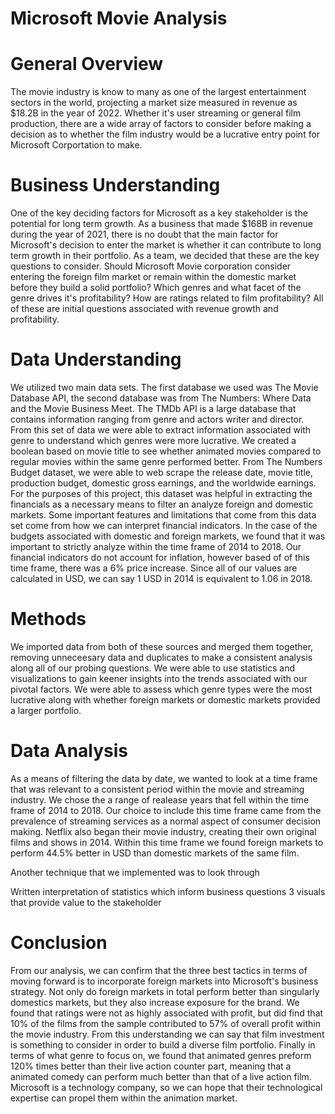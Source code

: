 

# Microsoft Movie Analysis


# General Overview
The movie industry is know to many as one of the largest entertainment sectors in the world, projecting a market size measured in revenue as $18.2B in the year of 2022. Whether it's user streaming or general film production, there are a wide array of factors to consider before making a decision as to whether the film industry would be a lucrative entry point for Microsoft Corportation to make. 


# Business Understanding
One of the key deciding factors for Microsoft as a key stakeholder is the potential for long term growth. As a business that made $168B in revenue during the year of 2021, there is no doubt that the main factor for Microsoft's decision to enter the market is whether it can contribute to long term growth in their portfolio. As a team, we decided that these are the key questions to consider. Should Microsoft Movie corporation consider entering the foreign film market or remain within the domestic market before they build a solid portfolio? Which genres and what facet of the genre drives it's profitability? How are ratings related to film profitability? All of these are initial questions associated with revenue growth and profitability. 

# Data Understanding
We utilized two main data sets. The first database we used was The Movie Database API, the second database was from The Numbers: Where Data and the Movie Business Meet. The TMDb API is a large database that contains information ranging from genre and actors writer and director. From this set of data we were able to extract information associated with genre to understand which genres were more lucrative. We created a boolean based on movie title to see whether animated movies compared to regular movies within the same genre performed better. From The Numbers Budget dataset, we were able to web scrape the release date, movie title, production budget, domestic gross earnings, and the worldwide earnings. For the purposes of this project, this dataset was helpful in extracting the financials as a necessary means to filter an analyze foreign and domestic markets. Some important features and limitations that come from this data set come from how we can interpret financial indicators. In the case of the budgets associated with domestic and foreign markets, we found that it was important to strictly analyze within the time frame of 2014 to 2018. Our financial indicators do not account for inflation, however based of of this time frame, there was a 6% price increase. Since all of our values are calculated in USD, we can say 1 USD in 2014 is equivalent to 1.06 in 2018. 

# Methods
We imported data from both of these sources and merged them together, removing unneceesary data and duplicates to make a consistent analysis along all of our probing questions. We were able to use statistics and visualizations to gain keener insights into the trends associated with our pivotal factors. We were able to assess which genre types were the most lucrative along with whether foreign markets or domestic markets provided a larger portfolio.

# Data Analysis

As a means of filtering the data by date, we wanted to look at a time frame that was relevant to a consistent period within the movie and streaming industry. We chose the a range of realease years that fell within the time frame of 2014 to 2018. Our choice to include this time frame came from the prevalence of streaming services as a normal aspect of consumer decision making. Netflix also began their movie industry, creating their own original films and shows in 2014. Within this time frame we found foreign markets to perform 44.5% better in USD than domestic markets of the same film. 

Another technique that we implemented was to look through







Written interpretation of statistics which inform business questions
3 visuals that provide value to the stakeholder 

# Conclusion
From our analysis, we can confirm that the three best tactics in terms of moving forward is to incorporate foreign markets into Microsoft's business strategy. Not only do foreign markets in total perform better than singularly domestics markets, but they also increase exposure for the brand. We found that ratings were not as highly associated with profit, but did find that 10% of the films from the sample contributed to 57% of overall profit within the movie industry. From this understanding we can say that film investment is something to consider in order to build a diverse film portfolio. Finally in terms of what genre to focus on, we found that animated genres preform 120% times better than their live action counter part, meaning that a animated comedy can perform much better than that of a live action film. Microsoft is a technology company, so we can hope that their technological expertise can propel them within the animation market. 









